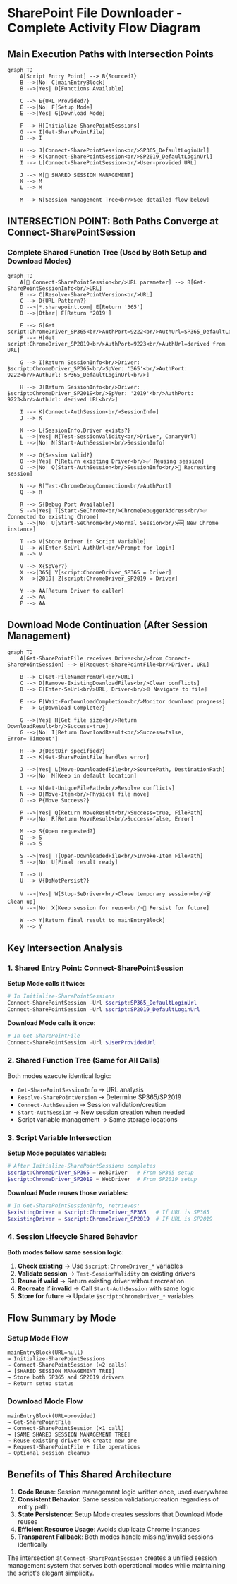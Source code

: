 # SharePoint File Downloader - Complete Activity Flow Diagram

## Main Execution Paths with Intersection Points

```mermaid
graph TD
    A[Script Entry Point] --> B{Sourced?}
    B -->|No| C[mainEntryBlock]
    B -->|Yes| D[Functions Available]
    
    C --> E{URL Provided?}
    E -->|No| F[Setup Mode]
    E -->|Yes| G[Download Mode]
    
    F --> H[Initialize-SharePointSessions]
    G --> I[Get-SharePointFile]
    D --> I
    
    H --> J[Connect-SharePointSession<br/>SP365_DefaultLoginUrl]
    H --> K[Connect-SharePointSession<br/>SP2019_DefaultLoginUrl]
    I --> L[Connect-SharePointSession<br/>User-provided URL]
    
    J --> M[🔄 SHARED SESSION MANAGEMENT]
    K --> M
    L --> M
    
    M --> N[Session Management Tree<br/>See detailed flow below]
```

## **INTERSECTION POINT**: Both Paths Converge at Connect-SharePointSession

### Complete Shared Function Tree (Used by Both Setup and Download Modes)

```mermaid
graph TD
    A[🔄 Connect-SharePointSession<br/>URL parameter] --> B[Get-SharePointSessionInfo<br/>URL]
    B --> C[Resolve-SharePointVersion<br/>URL]
    C --> D{URL Pattern?}
    D -->|*.sharepoint.com| E[Return '365']
    D -->|Other| F[Return '2019']
    
    E --> G[Get script:ChromeDriver_SP365<br/>AuthPort=9222<br/>AuthUrl=SP365_DefaultLoginUrl]
    F --> H[Get script:ChromeDriver_SP2019<br/>AuthPort=9223<br/>AuthUrl=derived from URL]
    
    G --> I[Return SessionInfo<br/>Driver: $script:ChromeDriver_SP365<br/>SpVer: '365'<br/>AuthPort: 9222<br/>AuthUrl: SP365_DefaultLoginUrl<br/>]
    
    H --> J[Return SessionInfo<br/>Driver: $script:ChromeDriver_SP2019<br/>SpVer: '2019'<br/>AuthPort: 9223<br/>AuthUrl: derived URL<br/>]
    
    I --> K[Connect-AuthSession<br/>SessionInfo]
    J --> K
    
    K --> L{SessionInfo.Driver exists?}
    L -->|Yes| M[Test-SessionValidity<br/>Driver, CanaryUrl]
    L -->|No| N[Start-AuthSession<br/>SessionInfo]
    
    M --> O{Session Valid?}
    O -->|Yes| P[Return existing Driver<br/>✅ Reusing session]
    O -->|No| Q[Start-AuthSession<br/>SessionInfo<br/>🔄 Recreating session]
    
    N --> R[Test-ChromeDebugConnection<br/>AuthPort]
    Q --> R
    
    R --> S{Debug Port Available?}
    S -->|Yes| T[Start-SeChrome<br/>ChromeDebuggerAddress<br/>✅ Connected to existing Chrome]
    S -->|No| U[Start-SeChrome<br/>Normal Session<br/>🆕 New Chrome instance]
    
    T --> V[Store Driver in Script Variable]
    U --> W[Enter-SeUrl AuthUrl<br/>Prompt for login]
    W --> V
    
    V --> X{SpVer?}
    X -->|365| Y[script:ChromeDriver_SP365 = Driver]
    X -->|2019| Z[script:ChromeDriver_SP2019 = Driver]
    
    Y --> AA[Return Driver to caller]
    Z --> AA
    P --> AA
```

## Download Mode Continuation (After Session Management)

```mermaid
graph TD
    A[Get-SharePointFile receives Driver<br/>from Connect-SharePointSession] --> B[Request-SharePointFile<br/>Driver, URL]
    
    B --> C[Get-FileNameFromUrl<br/>URL]
    C --> D[Remove-ExistingDownloadFiles<br/>Clear conflicts]
    D --> E[Enter-SeUrl<br/>URL, Driver<br/>🌐 Navigate to file]
    
    E --> F[Wait-ForDownloadCompletion<br/>Monitor download progress]
    F --> G{Download Complete?}
    
    G -->|Yes| H[Get file size<br/>Return DownloadResult<br/>Success=true]
    G -->|No| I[Return DownloadResult<br/>Success=false, Error='Timeout']
    
    H --> J{DestDir specified?}
    I --> K[Get-SharePointFile handles error]
    
    J -->|Yes| L[Move-DownloadedFile<br/>SourcePath, DestinationPath]
    J -->|No| M[Keep in default location]
    
    L --> N[Get-UniqueFilePath<br/>Resolve conflicts]
    N --> O[Move-Item<br/>Physical file move]
    O --> P{Move Success?}
    
    P -->|Yes| Q[Return MoveResult<br/>Success=true, FilePath]
    P -->|No| R[Return MoveResult<br/>Success=false, Error]
    
    M --> S{Open requested?}
    Q --> S
    R --> S
    
    S -->|Yes| T[Open-DownloadedFile<br/>Invoke-Item FilePath]
    S -->|No| U[Final result ready]
    
    T --> U
    U --> V{DoNotPersist?}
    
    V -->|Yes| W[Stop-SeDriver<br/>Close temporary session<br/>🗑️ Clean up]
    V -->|No| X[Keep session for reuse<br/>💾 Persist for future]
    
    W --> Y[Return final result to mainEntryBlock]
    X --> Y
```

## Key Intersection Analysis

### **1. Shared Entry Point: Connect-SharePointSession**

**Setup Mode calls it twice:**
```powershell
# In Initialize-SharePointSessions
Connect-SharePointSession -Url $script:SP365_DefaultLoginUrl
Connect-SharePointSession -Url $script:SP2019_DefaultLoginUrl
```

**Download Mode calls it once:**
```powershell
# In Get-SharePointFile  
Connect-SharePointSession -Url $UserProvidedUrl
```

### **2. Shared Function Tree (Same for All Calls)**

Both modes execute identical logic:
- `Get-SharePointSessionInfo` → URL analysis
- `Resolve-SharePointVersion` → Determine SP365/SP2019
- `Connect-AuthSession` → Session validation/creation
- `Start-AuthSession` → New session creation when needed
- Script variable management → Same storage locations

### **3. Script Variable Intersection**

**Setup Mode populates variables:**
```powershell
# After Initialize-SharePointSessions completes
$script:ChromeDriver_SP365 = WebDriver   # From SP365 setup
$script:ChromeDriver_SP2019 = WebDriver  # From SP2019 setup
```

**Download Mode reuses those variables:**
```powershell
# In Get-SharePointSessionInfo, retrieves:
$existingDriver = $script:ChromeDriver_SP365   # If URL is SP365
$existingDriver = $script:ChromeDriver_SP2019  # If URL is SP2019
```

### **4. Session Lifecycle Shared Behavior**

**Both modes follow same session logic:**
1. **Check existing** → Use `$script:ChromeDriver_*` variables
2. **Validate session** → `Test-SessionValidity` on existing drivers  
3. **Reuse if valid** → Return existing driver without recreation
4. **Recreate if invalid** → Call `Start-AuthSession` with same logic
5. **Store for future** → Update `$script:ChromeDriver_*` variables

## Flow Summary by Mode

### **Setup Mode Flow**
```
mainEntryBlock(URL=null) 
→ Initialize-SharePointSessions 
→ Connect-SharePointSession (×2 calls)
→ [SHARED SESSION MANAGEMENT TREE]
→ Store both SP365 and SP2019 drivers
→ Return setup status
```

### **Download Mode Flow** 
```
mainEntryBlock(URL=provided) 
→ Get-SharePointFile
→ Connect-SharePointSession (×1 call)
→ [SAME SHARED SESSION MANAGEMENT TREE]
→ Reuse existing driver OR create new one
→ Request-SharePointFile + file operations
→ Optional session cleanup
```

## Benefits of This Shared Architecture

1. **Code Reuse**: Session management logic written once, used everywhere
2. **Consistent Behavior**: Same session validation/creation regardless of entry path  
3. **State Persistence**: Setup Mode creates sessions that Download Mode reuses
4. **Efficient Resource Usage**: Avoids duplicate Chrome instances
5. **Transparent Fallback**: Both modes handle missing/invalid sessions identically

The intersection at `Connect-SharePointSession` creates a unified session management system that serves both operational modes while maintaining the script's elegant simplicity.
